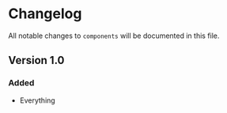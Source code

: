 # Changelog

All notable changes to `components` will be documented in this file.

## Version 1.0

### Added
- Everything
